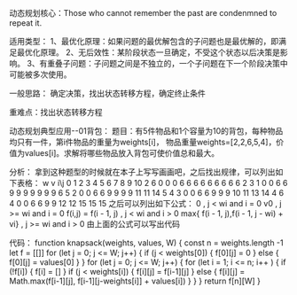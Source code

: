 动态规划核心：Those who cannot remember the past are condenmned to repeat it.

适用类型：
1、最优化原理：如果问题的最优解包含的子问题也是最优解的，即满足最优化原理。
2、无后效性：某阶段状态一旦确定，不受这个状态以后决策是影响。
3、有重叠子问题：子问题之间是不独立的，一个子问题在下一个阶段决策中可能被多次使用。

一般思路：
确定决策，找出状态转移方程，确定终止条件

重难点：找出状态转移方程

动态规划典型应用--01背包：
题目：有5件物品和1个容量为10的背包，每种物品均只有一件，第i件物品的重量为weights[i]，
物品重量weights=[2,2,6,5,4]，价值为values[i]。求解将哪些物品放入背包可使价值总和最大。

分析：
拿到这种题型的时候就在本子上写写画画吧，之后找出规律，可以列出如下表格：
w  v  i\j  0  1  2  3  4  5  6  7  8  9  10
2  6   0   0  0  6  6  6  6  6  6  6  6   6
2  3   1   0  0  6  6  9  9  9  9  9  9   9
6  5   2   0  0  6  6  9  9  9  9  11 11  14
5  4   3   0  0  6  6  9  9  9  10 11 13  14
4  6   4   0  0  6  6  9  9  12 12 15 15  15
之后可以列出如下公式：
					0																				, j < wi and i = 0
					v0																			, j >= wi and i = 0
f(i,j) =  f(i - 1, j)															, j < wi and i > 0
					max{ f(i - 1, j),f(i - 1, j - wi) + vi} , j >= wi and i > 0
由上面的公式可以写出代码

代码：
function knapsack(weights, values, W) {
  const n = weights.length -1
  let f = [[]]
  for (let j = 0; j <= W; j++) {
    if (j < weights[0]) {
      f[0][j] = 0
    } else {
      f[0][j] = values[0]
    }
  }
  for (let j = 0; j <= W; j++) {
    for (let i = 1; i <= n; i++ ) {
      if (!f[i]) {
        f[i] = []
      }
      if (j < weights[i]) {
        f[i][j] = f[i-1][j]
      } else {
        f[i][j] = Math.max(f[i-1][j], f[i-1][j-weights[i]] + values[i]) 
      }
    }
  }
  return f[n][W]
}


